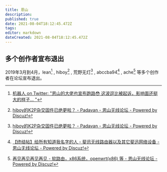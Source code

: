 ```yaml
---
title: 恩山
description: 
published: true
date: 2021-08-04T18:12:45.472Z
tags: 
editor: markdown
dateCreated: 2021-08-04T18:12:45.472Z
---
```


## 多个创作者宣布退出

2019年3月到4月，lean[^128629] , hiboy[^h_d] , 荒野无灯[^h_d] , abccba94[^abccba94] , ache[^ache] 等多个创作者在论坛宣布退出。

[^128629]: [机器人 on Twitter: "恩山的大佬也宣布跑路😳 这波逗比被起诉，影响面还挺大的样子… "](https://web.archive.org/web/20210805003631/https://twitter.com/ifancybot/status/1128629588664377349)

[^h_d]: [hiboy的K2P杂交固件已绝更啦？ - Padavan - 恩山无线论坛 - Powered by Discuz!](https://web.archive.org/web/20210804132911/https://www.right.com.cn/forum/thread-802529-1-5.html)

[^abccba94]: [【终结帖】给所有知道我名字的人 - 斐讯无线路由器以及其它斐迅网络设备 - 恩山无线论坛 - Powered by Discuz!](https://web.archive.org/web/20210804131806/https://www.right.com.cn/forum/thread-538485-1-2.html)

[^ache]: [再见再见再见再见 - 软路由，x86系统，openwrt(x86) 等 - 恩山无线论坛 - Powered by Discuz!](https://web.archive.org/web/20210804133244/https://www.right.com.cn/forum/thread-3188574-1-1.html)


